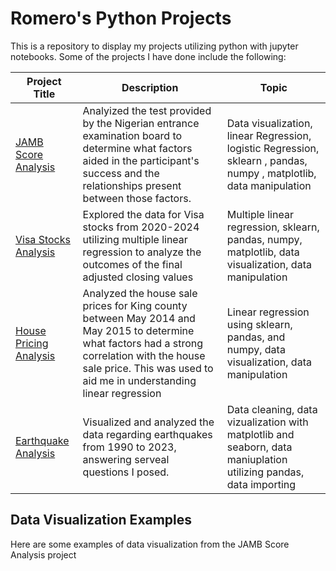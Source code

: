 # Romero's Python Projects

This is a repository to display my projects utilizing python with jupyter notebooks. Some of the projects I have done include the following:

Project Title  | Description   |  Topic
-------------- | ------------- | ------------------
[JAMB Score Analysis](https://github.com/Romero-Rb/Python-Jupyter-Projects/tree/main/JAMB%20Score%20Analysis) | Analyized the test provided by the Nigerian entrance examination board to determine what factors aided in the participant's success and the relationships present between those factors. | Data visualization, linear Regression, logistic Regression, sklearn , pandas, numpy , matplotlib, data manipulation
[Visa Stocks Analysis](https://github.com/Romero-Rb/Python-Jupyter-Projects/tree/main/Visa%20Stocks%20Multiple%20Linear%20Reg) |  Explored the data for Visa stocks from 2020-2024 utilizing multiple linear regression to analyze the outcomes of the final adjusted closing values | Multiple linear regression, sklearn, pandas, numpy, matplotlib, data visualization, data manipulation 
[House Pricing Analysis](https://github.com/Romero-Rb/Python-Jupyter-Projects/tree/main/House%20Price%20Linear%20Reg) | Analyzed the house sale prices for King county between May 2014 and May 2015 to determine what factors had a strong correlation with the house sale price. This was used to aid me in understanding linear regression | Linear regression using sklearn, pandas, and numpy, data visualization, data manipulation
[Earthquake Analysis](https://github.com/Romero-Rb/Python-Jupyter-Projects/tree/main/Earthquake%20Analysis) | Visualized and analyzed the data regarding earthquakes from 1990 to 2023, answering serveal questions I posed. | Data cleaning, data vizualization with matplotlib and seaborn, data maniuplation utilizing pandas, data importing


## Data Visualization Examples
Here are some examples of data visualization from the JAMB Score Analysis project


